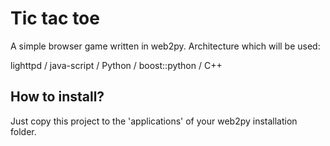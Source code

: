 Tic tac toe
============

A simple browser game written in web2py.
Architecture which will be used:

lighttpd / java-script / Python / boost::python / C++

How to install?
---------------

Just copy this project to the 'applications' of your web2py installation folder.
